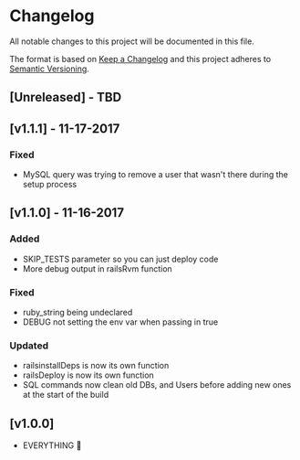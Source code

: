 # Changelog
All notable changes to this project will be documented in this file.

The format is based on [Keep a Changelog](http://keepachangelog.com/en/1.0.0/)
and this project adheres to [Semantic Versioning](http://semver.org/spec/v2.0.0.html).

## [Unreleased] - TBD

## [v1.1.1] - 11-17-2017
### Fixed
- MySQL query was trying to remove a user that wasn't there during the setup process

## [v1.1.0] - 11-16-2017
### Added
- SKIP_TESTS parameter so you can just deploy code
- More debug output in railsRvm function

### Fixed
- ruby_string being undeclared
- DEBUG not setting the env var when passing in true

### Updated
- railsinstallDeps is now its own function
- railsDeploy is now its own function
- SQL commands now clean old DBs, and Users before adding new ones at the start of the build

## [v1.0.0]

- EVERYTHING :tada:
